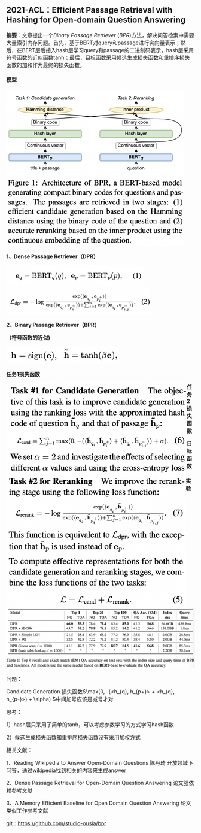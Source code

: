 ## 2021-ACL：Efficient Passage Retrieval with Hashing for Open-domain Question Answering

**摘要**：文章提出一个*Binary Passage Retriever* (*BPR*)方法，解决问答检索中需要大量索引内存问题。首先，基于BERT对query和passage进行实向量表示；然后，在BERT层后接入hash层学习query和passage的二进制码表示，hash层采用符号函数的近似函数tanh；最后，目标函数采用候选生成损失函数和重排序损失函数的加和作为最终的损失函数。

#### **模型**

<img src="./pic/77e8833df8368fb44d2569691ee407e0.png" alt="41e407a2c26d87383010c2654b0b97ed" style="zoom:60%;" align="mid"/>

**1、Dense Passage Retriever（DPR）**

<img src="./pic/d94748dc87066c641388161d71bfba67.png" alt="41e407a2c26d87383010c2654b0b97ed" style="zoom:50%;" align="mid"/>

<img src="./pic/41e407a2c26d87383010c2654b0b97ed.png" alt="41e407a2c26d87383010c2654b0b97ed" style="zoom:50%;" align="mid"/>

**2、Binary Passage Retriever（BPR）**

**（符号函数的近似)**

<img src="./pic/7bd9db9a673f7d21f197b15fe2f942df.png" alt="7bd9db9a673f7d21f197b15fe2f942df" style="zoom:60%;" /><img src="./pic/a276c3df07959d90de30b36fea1a30af.png" alt="7bd9db9a673f7d21f197b15fe2f942df" style="zoom:60%;" />

**任务1损失函数**

<img src="./pic/827beab7681119f65f310fbb860fe42a.png" style="zoom:60%;" align="left"/>

**任务2损失函数**

<img src="./pic/ffa26653142e39dbf9c08a72a13b99d4.png" style="zoom:60%;" align="left"/>

**目标函数**

<img src="./pic/7f1da51ddefc61c47ddfa6d2e6e86bd5.png" style="zoom:60%;" align="left"/>

#### **实验**

<img src="./pic/57c1b3b660d789d133674482f1ed5168.png" alt="57c1b3b660d789d133674482f1ed5168" style="zoom:80%;" align="mid"/>



问题：

Candidate Generation 损失函数$\max(0, -(<h_{q}, h_{p+}> + <h_{q}, h_{p-}>) + \alpha) $中间加号应该是减号才对

思考：

1）hash层只采用了简单的tanh，可以考虑参数学习的方式学习hash函数

2）候选生成损失函数和重排序损失函数没有采用加权方式

相关文献：

1、Reading Wikipedia to Answer Open-Domain Questions 陈丹琦 开放领域下问答，通过wikipedia找到相关的内容来生成answer

2、Dense Passage Retrieval for Open-Domain Question Answering 论文强依赖参考文献

3、A Memory Efficient Baseline for Open Domain Question Answering 论文类似工作参考文献

git：https://github.com/studio-ousia/bpr
